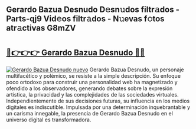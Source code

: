 ## Gerardo Bazua Desnudo D𝚎sn𝚞dos filtr𝚊dos - Parts-qj9 Vid𝚎os filtr𝚊dos - N𝚞evas f𝚘tos atr𝚊ctivas G8mZV

# <h2><a href="http://mba7vy.tromn.icu/?c=Gerardo+Bazua+Desnudo">🔗👉👉👉 Gerardo Bazua Desnudo 🔗🔗</a></h2>

[![Gerardo Bazua Desnudo nuevo](https://i.imgur.com/pEAQMta.gif)](http://mba7vy.tromn.icu/?c=Gerardo+Bazua+Desnudo)
Gerardo Bazua Desnudo, un personaje multifacético y polémico, se resiste a la simple descripción. Su enfoque poco ortodoxo para construir una personalidad web ha magnetizado y ofendido a los observadores, generando debates sobre la expresión artística, la privacidad y las complejidades de las sociedades virtuales. Independientemente de sus decisiones futuras, su influencia en los medios digitales es indiscutible. Impulsada por una determinación inquebrantable y un carisma innegable, la presencia de Gerardo Bazua Desnudo en el universo digital es transformadora.
